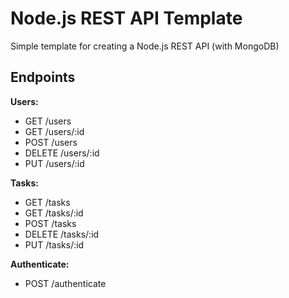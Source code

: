 # Node.js REST API Template
Simple template for creating a Node.js REST API (with MongoDB)

## Endpoints
__Users:__
- GET /users
- GET /users/:id
- POST /users
- DELETE /users/:id
- PUT /users/:id

__Tasks:__
- GET /tasks
- GET /tasks/:id
- POST /tasks
- DELETE /tasks/:id
- PUT /tasks/:id

__Authenticate:__
- POST /authenticate

